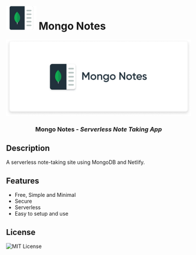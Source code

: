 # ![MongoDB Leaf](.github/img/logomark.svg) **Mongo Notes**

![Mongo Notes](.github/img/mongo-notes-readme.png)

<div align="center">

### **Mongo Notes** - _Serverless Note Taking App_

</div>

## **Description**

A serverless note-taking site using MongoDB and Netlify.

## **Features**

- Free, Simple and Minimal
- Secure
- Serverless
- Easy to setup and use

## **License**

![MIT License](https://badgen.net/github/license/uiuxarghya/mongo-notes)
